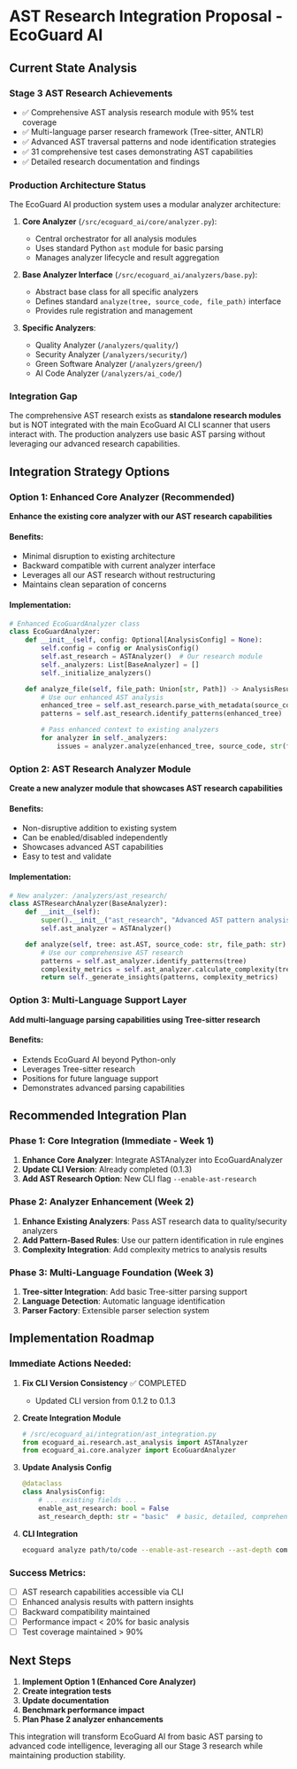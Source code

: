 # AST Research Integration Proposal - EcoGuard AI

## Current State Analysis

### Stage 3 AST Research Achievements
- ✅ Comprehensive AST analysis research module with 95% test coverage
- ✅ Multi-language parser research framework (Tree-sitter, ANTLR)
- ✅ Advanced AST traversal patterns and node identification strategies
- ✅ 31 comprehensive test cases demonstrating AST capabilities
- ✅ Detailed research documentation and findings

### Production Architecture Status
The EcoGuard AI production system uses a modular analyzer architecture:

1. **Core Analyzer** (`/src/ecoguard_ai/core/analyzer.py`):
   - Central orchestrator for all analysis modules
   - Uses standard Python `ast` module for basic parsing
   - Manages analyzer lifecycle and result aggregation

2. **Base Analyzer Interface** (`/src/ecoguard_ai/analyzers/base.py`):
   - Abstract base class for all specific analyzers
   - Defines standard `analyze(tree, source_code, file_path)` interface
   - Provides rule registration and management

3. **Specific Analyzers**:
   - Quality Analyzer (`/analyzers/quality/`)
   - Security Analyzer (`/analyzers/security/`)
   - Green Software Analyzer (`/analyzers/green/`)
   - AI Code Analyzer (`/analyzers/ai_code/`)

### Integration Gap
The comprehensive AST research exists as **standalone research modules** but is NOT integrated with the main EcoGuard AI CLI scanner that users interact with. The production analyzers use basic AST parsing without leveraging our advanced research capabilities.

## Integration Strategy Options

### Option 1: Enhanced Core Analyzer (Recommended)
**Enhance the existing core analyzer with our AST research capabilities**

#### Benefits:
- Minimal disruption to existing architecture
- Backward compatible with current analyzer interface
- Leverages all our AST research without restructuring
- Maintains clean separation of concerns

#### Implementation:
```python
# Enhanced EcoGuardAnalyzer class
class EcoGuardAnalyzer:
    def __init__(self, config: Optional[AnalysisConfig] = None):
        self.config = config or AnalysisConfig()
        self.ast_research = ASTAnalyzer()  # Our research module
        self._analyzers: List[BaseAnalyzer] = []
        self._initialize_analyzers()

    def analyze_file(self, file_path: Union[str, Path]) -> AnalysisResult:
        # Use our enhanced AST analysis
        enhanced_tree = self.ast_research.parse_with_metadata(source_code)
        patterns = self.ast_research.identify_patterns(enhanced_tree)

        # Pass enhanced context to existing analyzers
        for analyzer in self._analyzers:
            issues = analyzer.analyze(enhanced_tree, source_code, str(file_path), patterns)
```

### Option 2: AST Research Analyzer Module
**Create a new analyzer module that showcases AST research capabilities**

#### Benefits:
- Non-disruptive addition to existing system
- Can be enabled/disabled independently
- Showcases advanced AST capabilities
- Easy to test and validate

#### Implementation:
```python
# New analyzer: /analyzers/ast_research/
class ASTResearchAnalyzer(BaseAnalyzer):
    def __init__(self):
        super().__init__("ast_research", "Advanced AST pattern analysis")
        self.ast_analyzer = ASTAnalyzer()

    def analyze(self, tree: ast.AST, source_code: str, file_path: str) -> List[Issue]:
        # Use our comprehensive AST research
        patterns = self.ast_analyzer.identify_patterns(tree)
        complexity_metrics = self.ast_analyzer.calculate_complexity(tree)
        return self._generate_insights(patterns, complexity_metrics)
```

### Option 3: Multi-Language Support Layer
**Add multi-language parsing capabilities using Tree-sitter research**

#### Benefits:
- Extends EcoGuard AI beyond Python-only
- Leverages Tree-sitter research
- Positions for future language support
- Demonstrates advanced parsing capabilities

## Recommended Integration Plan

### Phase 1: Core Integration (Immediate - Week 1)
1. **Enhance Core Analyzer**: Integrate ASTAnalyzer into EcoGuardAnalyzer
2. **Update CLI Version**: Already completed (0.1.3)
3. **Add AST Research Option**: New CLI flag `--enable-ast-research`

### Phase 2: Analyzer Enhancement (Week 2)
1. **Enhance Existing Analyzers**: Pass AST research data to quality/security analyzers
2. **Add Pattern-Based Rules**: Use our pattern identification in rule engines
3. **Complexity Integration**: Add complexity metrics to analysis results

### Phase 3: Multi-Language Foundation (Week 3)
1. **Tree-sitter Integration**: Add basic Tree-sitter parsing support
2. **Language Detection**: Automatic language identification
3. **Parser Factory**: Extensible parser selection system

## Implementation Roadmap

### Immediate Actions Needed:

1. **Fix CLI Version Consistency** ✅ COMPLETED
   - Updated CLI version from 0.1.2 to 0.1.3

2. **Create Integration Module**
   ```python
   # /src/ecoguard_ai/integration/ast_integration.py
   from ecoguard_ai.research.ast_analysis import ASTAnalyzer
   from ecoguard_ai.core.analyzer import EcoGuardAnalyzer
   ```

3. **Update Analysis Config**
   ```python
   @dataclass
   class AnalysisConfig:
       # ... existing fields ...
       enable_ast_research: bool = False
       ast_research_depth: str = "basic"  # basic, detailed, comprehensive
   ```

4. **CLI Integration**
   ```bash
   ecoguard analyze path/to/code --enable-ast-research --ast-depth comprehensive
   ```

### Success Metrics:
- [ ] AST research capabilities accessible via CLI
- [ ] Enhanced analysis results with pattern insights
- [ ] Backward compatibility maintained
- [ ] Performance impact < 20% for basic analysis
- [ ] Test coverage maintained > 90%

## Next Steps

1. **Implement Option 1 (Enhanced Core Analyzer)**
2. **Create integration tests**
3. **Update documentation**
4. **Benchmark performance impact**
5. **Plan Phase 2 analyzer enhancements**

This integration will transform EcoGuard AI from basic AST parsing to advanced code intelligence, leveraging all our Stage 3 research while maintaining production stability.
